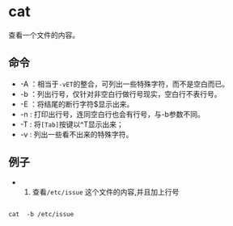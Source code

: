 # cat

查看一个文件的内容。

## 命令

- -A ：相当于`-vET`的整合，可列出一些特殊字符，而不是空白而已。
- -b ：列出行号，仅针对非空白行做行号现实，空白行不表行号。
- -E ：将结尾的断行字符$显示出来。
- -n :   打印出行号，连同空白行也会有行号，与-b参数不同。
- -T :   将`[Tab]`按键以^T显示出来；
- -v :    列出一些看不出来的特殊字符。

## 例子

- 1. 查看`/etc/issue` 这个文件的内容,并且加上行号

```shell

cat  -b /etc/issue

```